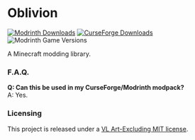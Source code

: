 # Oblivion
[![Modrinth Downloads](https://img.shields.io/modrinth/dt/{template-mod-slug}?style=flat&logo=modrinth&label=Modrinth)](https://modrinth.com/mod/{template-mod-slug})
[![CurseForge Downloads](https://img.shields.io/curseforge/dt/{project-id}?style=flat&logo=curseforge&label=Curseforge)](https://www.curseforge.com/minecraft/mc-mods/{template-mod-slug})
![Modrinth Game Versions](https://cf.way2muchnoise.eu/versions/{project-id}.svg)

A Minecraft modding library. 

### F.A.Q.
**Q: Can this be used in my CurseForge/Modrinth modpack?**  
A: Yes.

### Licensing
This project is released under a [VL Art-Excluding MIT license](LICENSE).
